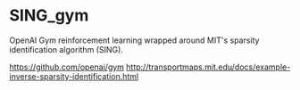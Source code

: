 # SING_gym

OpenAI Gym reinforcement learning wrapped around MIT's sparsity identification algorithm (SING).

https://github.com/openai/gym
http://transportmaps.mit.edu/docs/example-inverse-sparsity-identification.html
